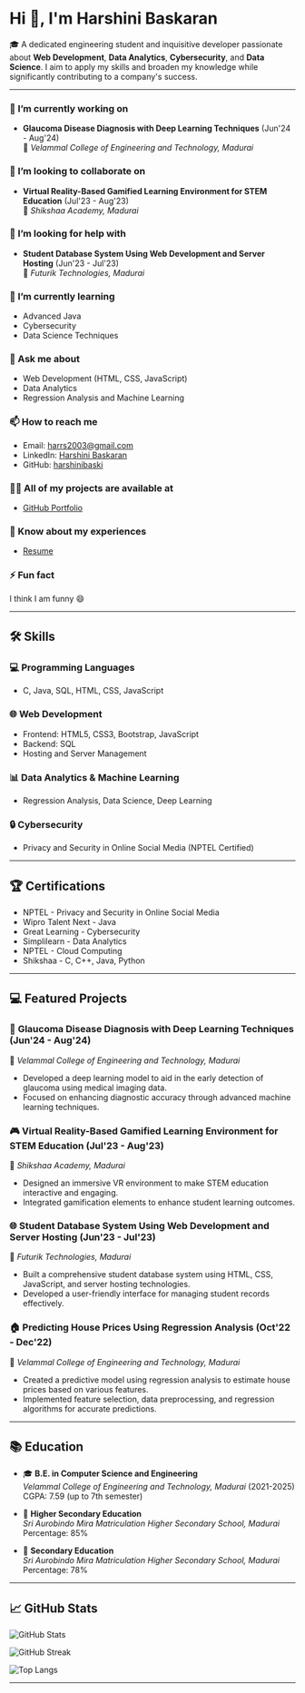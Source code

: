 # Hi 👋, I'm Harshini Baskaran

🎓 A dedicated engineering student and inquisitive developer passionate about **Web Development**, **Data Analytics**, **Cybersecurity**, and **Data Science**. I aim to apply my skills and broaden my knowledge while significantly contributing to a company's success.

---

### 🔭 I’m currently working on
- **Glaucoma Disease Diagnosis with Deep Learning Techniques** (Jun'24 - Aug'24)  
  📍 *Velammal College of Engineering and Technology, Madurai*

### 👯 I’m looking to collaborate on
- **Virtual Reality-Based Gamified Learning Environment for STEM Education** (Jul'23 - Aug'23)  
  📍 *Shikshaa Academy, Madurai*

### 🤝 I’m looking for help with
- **Student Database System Using Web Development and Server Hosting** (Jun'23 - Jul'23)  
  📍 *Futurik Technologies, Madurai*

### 🌱 I’m currently learning
- Advanced Java  
- Cybersecurity  
- Data Science Techniques  

### 💬 Ask me about
- Web Development (HTML, CSS, JavaScript)  
- Data Analytics  
- Regression Analysis and Machine Learning  

### 📫 How to reach me
- Email: [harrs2003@gmail.com](mailto:harrs2003@gmail.com)
- LinkedIn: [Harshini Baskaran](https://www.linkedin.com/in/harshini-b-612479286)
- GitHub: [harshinibaski](https://github.com/harshinibaski)

### 👨‍💻 All of my projects are available at
- [GitHub Portfolio](https://github.com/harshinibaski/placement.git)

### 📄 Know about my experiences
- [Resume](https://www.linkedin.com/in/harshini-b-612479286)

### ⚡ Fun fact
I think I am funny 😄

---

## 🛠️ Skills

### 💻 Programming Languages
- C, Java, SQL, HTML, CSS, JavaScript  

### 🌐 Web Development
- Frontend: HTML5, CSS3, Bootstrap, JavaScript  
- Backend: SQL  
- Hosting and Server Management  

### 📊 Data Analytics & Machine Learning
- Regression Analysis, Data Science, Deep Learning  

### 🔒 Cybersecurity
- Privacy and Security in Online Social Media (NPTEL Certified)

---

## 🏆 Certifications
- NPTEL - Privacy and Security in Online Social Media  
- Wipro Talent Next - Java  
- Great Learning - Cybersecurity  
- Simplilearn - Data Analytics  
- NPTEL - Cloud Computing  
- Shikshaa - C, C++, Java, Python  

---

## 💻 Featured Projects

### 🔬 **Glaucoma Disease Diagnosis with Deep Learning Techniques** (Jun'24 - Aug'24)  
📍 *Velammal College of Engineering and Technology, Madurai*  
- Developed a deep learning model to aid in the early detection of glaucoma using medical imaging data.  
- Focused on enhancing diagnostic accuracy through advanced machine learning techniques.  

### 🎮 **Virtual Reality-Based Gamified Learning Environment for STEM Education** (Jul'23 - Aug'23)  
📍 *Shikshaa Academy, Madurai*  
- Designed an immersive VR environment to make STEM education interactive and engaging.  
- Integrated gamification elements to enhance student learning outcomes.  

### 🌐 **Student Database System Using Web Development and Server Hosting** (Jun'23 - Jul'23)  
📍 *Futurik Technologies, Madurai*  
- Built a comprehensive student database system using HTML, CSS, JavaScript, and server hosting technologies.  
- Developed a user-friendly interface for managing student records effectively.  

### 🏠 **Predicting House Prices Using Regression Analysis** (Oct'22 - Dec'22)  
📍 *Velammal College of Engineering and Technology, Madurai*  
- Created a predictive model using regression analysis to estimate house prices based on various features.  
- Implemented feature selection, data preprocessing, and regression algorithms for accurate predictions.  

---

## 📚 Education
- 🎓 **B.E. in Computer Science and Engineering**  
  *Velammal College of Engineering and Technology, Madurai* (2021-2025)  
  CGPA: 7.59 (up to 7th semester)

- 📖 **Higher Secondary Education**  
  *Sri Aurobindo Mira Matriculation Higher Secondary School, Madurai*  
  Percentage: 85%

- 📖 **Secondary Education**  
  *Sri Aurobindo Mira Matriculation Higher Secondary School, Madurai*  
  Percentage: 78%

---

## 📈 GitHub Stats

![GitHub Stats](https://github-readme-stats.vercel.app/api?username=harshinibaski&show_icons=true&theme=radical)

![GitHub Streak](https://streak-stats.demolab.com/?user=harshinibaski&theme=radical)

![Top Langs](https://github-readme-stats.vercel.app/api/top-langs/?username=harshinibaski&layout=compact&theme=radical)

---
